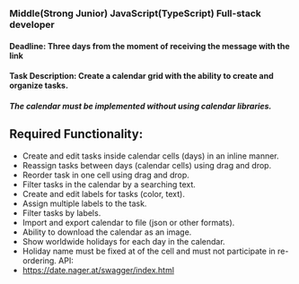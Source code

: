 ### Middle(Strong Junior) JavaScript(TypeScript) Full-stack developer

#### Deadline: Three days from the moment of receiving the message with the link

#### Task Description: Create a calendar grid with the ability to create and organize tasks.

##### The calendar must be implemented without using calendar libraries.

## Required Functionality:

- Create and edit tasks inside calendar cells (days) in an inline manner.
- Reassign tasks between days (calendar cells) using drag and drop.
- Reorder task in one cell using drag and drop.
- Filter tasks in the calendar by a searching text.
- Create and edit labels for tasks (color, text).
- Assign multiple labels to the task.
- Filter tasks by labels.
- Import and export calendar to file (json or other formats).
- Ability to download the calendar as an image.
- Show worldwide holidays for each day in the calendar.
- Holiday name must be fixed at of the cell and must not participate in re-ordering.
  API:
- https://date.nager.at/swagger/index.html
